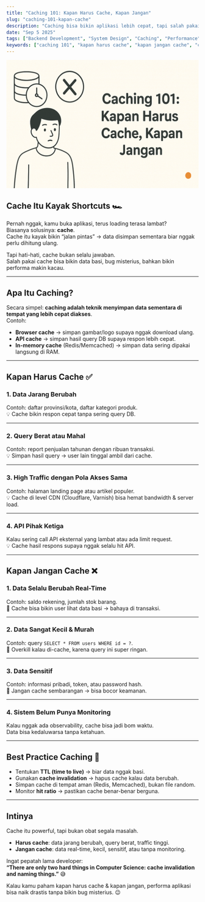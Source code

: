 ```yaml
---
title: "Caching 101: Kapan Harus Cache, Kapan Jangan"
slug: "caching-101-kapan-cache"
description: "Caching bisa bikin aplikasi lebih cepat, tapi salah pakai bisa jadi bumerang. Artikel ini membahas dasar-dasar caching, kapan harus dipakai, dan kapan lebih baik dihindari."
date: "Sep 5 2025"
tags: ["Backend Development", "System Design", "Caching", "Performance", "Best Practices"]
keywords: ["caching 101", "kapan harus cache", "kapan jangan cache", "caching best practice", "system design cache"]
---
```


![Ilustrasi Caching](caching-101-kapan-cache.png)

## Cache Itu Kayak Shortcuts 🏎️

Pernah nggak, kamu buka aplikasi, terus loading terasa lambat?  
Biasanya solusinya: **cache**.  
Cache itu kayak bikin “jalan pintas” → data disimpan sementara biar nggak perlu dihitung ulang.  

Tapi hati-hati, cache bukan selalu jawaban.  
Salah pakai cache bisa bikin data basi, bug misterius, bahkan bikin performa makin kacau.  

---

## Apa Itu Caching?

Secara simpel: **caching adalah teknik menyimpan data sementara di tempat yang lebih cepat diakses**.  
Contoh:
- **Browser cache** → simpan gambar/logo supaya nggak download ulang.  
- **API cache** → simpan hasil query DB supaya respon lebih cepat.  
- **In-memory cache** (Redis/Memcached) → simpan data sering dipakai langsung di RAM.  

---

## Kapan Harus Cache ✅

### 1. Data Jarang Berubah
Contoh: daftar provinsi/kota, daftar kategori produk.  
💡 Cache bikin respon cepat tanpa sering query DB.

---

### 2. Query Berat atau Mahal
Contoh: report penjualan tahunan dengan ribuan transaksi.  
💡 Simpan hasil query → user lain tinggal ambil dari cache.

---

### 3. High Traffic dengan Pola Akses Sama
Contoh: halaman landing page atau artikel populer.  
💡 Cache di level CDN (Cloudflare, Varnish) bisa hemat bandwidth & server load.

---

### 4. API Pihak Ketiga
Kalau sering call API eksternal yang lambat atau ada limit request.  
💡 Cache hasil respons supaya nggak selalu hit API.  

---

## Kapan Jangan Cache ❌

### 1. Data Selalu Berubah Real-Time
Contoh: saldo rekening, jumlah stok barang.  
🚫 Cache bisa bikin user lihat data basi → bahaya di transaksi.

---

### 2. Data Sangat Kecil & Murah
Contoh: query `SELECT * FROM users WHERE id = ?`.  
🚫 Overkill kalau di-cache, karena query ini super ringan.

---

### 3. Data Sensitif
Contoh: informasi pribadi, token, atau password hash.  
🚫 Jangan cache sembarangan → bisa bocor keamanan.

---

### 4. Sistem Belum Punya Monitoring
Kalau nggak ada observability, cache bisa jadi bom waktu.  
Data bisa kedaluwarsa tanpa ketahuan.  

---

## Best Practice Caching 🔑

- Tentukan **TTL (time to live)** → biar data nggak basi.  
- Gunakan **cache invalidation** → hapus cache kalau data berubah.  
- Simpan cache di tempat aman (Redis, Memcached), bukan file random.  
- Monitor **hit ratio** → pastikan cache benar-benar berguna.  

---

## Intinya

Cache itu powerful, tapi bukan obat segala masalah.  
- **Harus cache**: data jarang berubah, query berat, traffic tinggi.  
- **Jangan cache**: data real-time, kecil, sensitif, atau tanpa monitoring.  

Ingat pepatah lama developer:  
**“There are only two hard things in Computer Science: cache invalidation and naming things.”** 😅  

Kalau kamu paham kapan harus cache & kapan jangan, performa aplikasi bisa naik drastis tanpa bikin bug misterius. 😉